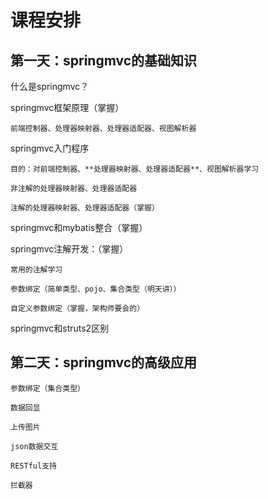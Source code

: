 # 课程安排

 

## 第一天：springmvc的基础知识

什么是springmvc？

springmvc框架原理（掌握）

	前端控制器、处理器映射器、处理器适配器、视图解析器

springmvc入门程序

	目的：对前端控制器、**处理器映射器、处理器适配器**、视图解析器学习

	非注解的处理器映射器、处理器适配器

	注解的处理器映射器、处理器适配器（掌握）

springmvc和mybatis整合（掌握）

 

springmvc注解开发：（掌握）

	常用的注解学习

	参数绑定（简单类型、pojo、集合类型（明天讲））

	自定义参数绑定（掌握，架构师要会的）

springmvc和struts2区别

 

## 第二天：springmvc的高级应用

	参数绑定（集合类型）

	数据回显

	上传图片

	json数据交互

	RESTful支持

	拦截器